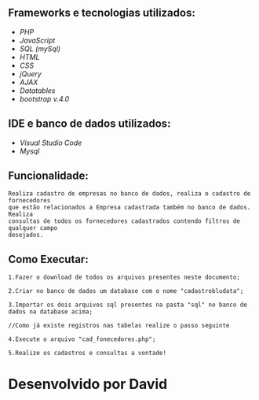 <h2> Frameworks e tecnologias utilizados: </h2>

* *PHP*
* *JavaScript*
* *SQL (mySql)*
* *HTML*
* *CSS*
* *jQuery*
* *AJAX*
* *Datatables*
* *bootstrap v.4.0*

<h2> IDE e banco de dados utilizados: </h2>

* *Visual Studio Code*
* *Mysql*

<h2> Funcionalidade: </h2>
	
	Realiza cadastro de empresas no banco de dados, realiza o cadastro de fornecedores 
	que estão relacionados a Empresa cadastrada também no banco de dados. Realiza 
	consultas de todos os fornecedores cadastrados contendo filtros de qualquer campo 
	desejados.

<h2> Como Executar: </h2>
	
	1.Fazer o download de todos os arquivos presentes neste documento;

	2.Criar no banco de dados um database com o nome "cadastrobludata";

	3.Importar os dois arquivos sql presentes na pasta "sql" no banco de dados na database acima;

	//Como já existe registros nas tabelas realize o passo seguinte

	4.Execute o arquivo "cad_fonecedores.php";

	5.Realize os cadastros e consultas a vontade!
	
<h1> Desenvolvido por David </h1>




